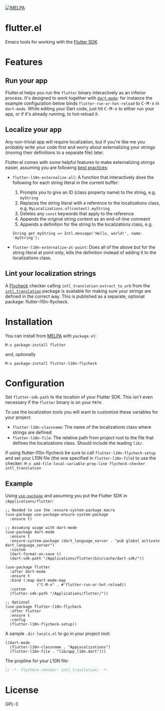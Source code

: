 [![MELPA](https://melpa.org/packages/flutter-badge.svg)](https://melpa.org/#/flutter)

# flutter.el

Emacs tools for working with the [Flutter SDK](https://flutter.io/)

# Features

## Run your app

Flutter.el helps you run the `flutter` binary interactively as an inferior
process. It's designed to work together with
[`dart-mode`](https://github.com/bradyt/dart-mode): for instance the example
configuration below binds `flutter-run-or-hot-reload` to <kbd>C-M-x</kbd> in
`dart-mode`. While editing your Dart code, just hit <kbd>C-M-x</kbd> to either
run your app, or if it's already running, to hot-reload it.

## Localize your app

Any non-trivial app will require localization, but if you're like me you
probably write your code first and worry about externalizing your strings
(moving their definitions to a separate file) later.

Flutter.el comes with some helpful features to make externalizing strings
easier, assuming you are following [best
practices](https://flutter.dev/docs/development/accessibility-and-localization/internationalization):

- `flutter-l10n-externalize-all`: A function that interactively does the
  following for each string literal in the current buffer:
  1. Prompts you to give an ID (class property name) to the string,
     e.g. `myString`
  2. Replaces the string literal with a reference to the localizations class,
     e.g. `MyLocalizations.of(context).myString`
  3. Deletes any `const` keywords that apply to the reference
  4. Appends the original string content as an end-of-line comment
  5. Appends a definition for the string to the localizations class, e.g.

    ```
    String get myString => Intl.message('Hello, world!', name: 'myString');
    ```
- `flutter-l10n-externalize-at-point`: Does all of the above but for the string
  literal at point only; kills the definition instead of adding it to the
  localizations class.

## Lint your localization strings

A [Flycheck](https://www.flycheck.org/) checker calling
`intl_translation:extract_to_arb` from the
[`intl_translation`](https://pub.dev/packages/intl_translation) package is
available for making sure your strings are defined in the correct way. This is
published as a separate, optional package: flutter-l10n-flycheck.

# Installation

You can install from [MELPA](https://melpa.org/#/flutter) with `package.el`:

```
M-x package-install flutter
```

and, optionally

```
M-x package-install flutter-l10n-flycheck
```

# Configuration

Set `flutter-sdk-path` to the location of your Flutter SDK. This isn't even
necessary if the `flutter` binary is on your `PATH`.

To use the localization tools you will want to customize these variables for
your project:

- `flutter-l10n-classname`: The name of the localizations class where strings
  are defined
- `flutter-l10n-file`: The relative path from project root to the file that
  defines the localizations class. Should include the leading `lib/`.

If using flutter-l10n-flycheck be sure to call `flutter-l10n-flycheck-setup` and
set your L10N file (the one specified in `flutter-l10n-file`) to use the
checker: `M-x add-file-local-variable-prop-line flycheck-checker intl_translation`

## Example

Using [`use-package`](https://jwiegley.github.io/use-package/) and assuming you
put the Flutter SDK in `/Applications/flutter`:

```elisp
;; Needed to use the :ensure-system-package macro
(use-package use-package-ensure-system-package
  :ensure t)

;; Assuming usage with dart-mode
(use-package dart-mode
  :ensure t
  :ensure-system-package (dart_language_server . "pub global activate dart_language_server")
  :custom
  (dart-format-on-save t)
  (dart-sdk-path "/Applications/flutter/bin/cache/dart-sdk/"))

(use-package flutter
  :after dart-mode
  :ensure t
  :bind (:map dart-mode-map
              ("C-M-x" . #'flutter-run-or-hot-reload))
  :custom
  (flutter-sdk-path "/Applications/flutter/"))

;; Optional
(use-package flutter-l10n-flycheck
  :after flutter
  :ensure t
  :config
  (flutter-l10n-flycheck-setup))
```

A sample `.dir-locals.el` to go in your project root:

```elisp
((dart-mode
  (flutter-l10n-classname . "AppLocalizations")
  (flutter-l10n-file . "lib/app_l10n.dart")))
```

The propline for your L10N file:

```dart
// -*- flycheck-checker: intl_translation; -*-
```

# License
GPL-3
